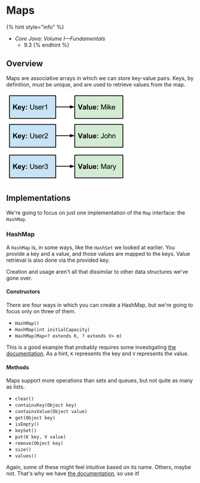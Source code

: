 # Maps

{% hint style="info" %}
* _Core Java: Volume I—Fundamentals_
  * 9.3
{% endhint %}

## Overview

Maps are associative arrays in which we can store key-value pairs. Keys, by definition, must be unique, and are used to retrieve values from the map.

![](../.gitbook/assets/key-value.png)

## Implementations

We're going to focus on just one implementation of the `Map` interface: the `HashMap`.

### HashMap

A `HashMap` is, in some ways, like the `HashSet` we looked at earlier. You provide a key and a value, and those values are mapped to the keys. Value retrieval is also done via the provided key.

Creation and usage aren't all that dissimilar to other data structures we've gone over.

#### Constructors

There are four ways in which you can create a HashMap, but we're going to focus only on three of them.

* `HashMap()`
* `HashMap(int initialCapacity)`
* `HashMap(Map<? extends K, ? extends V> m)`

This is a good example that probably requires some investigating [the documentation](https://docs.oracle.com/en/java/javase/11/docs/api/java.base/java/util/HashMap.html). As a hint, `K` represents the key and `V` represents the value.

#### Methods

Maps support more operations than sets and queues, but not quite as many as lists.

* `clear()`
* `containsKey(Object key)`
* `containsValue(Object value)`
* `get(Object key)`
* `isEmpty()`
* `keySet()`
* `put(K key, V value)`
* `remove(Object key)`
* `size()`
* `values()`

Again, some of these might feel intuitive based on its name. Others, maybe not. That's why we have [the documentation](https://docs.oracle.com/en/java/javase/11/docs/api/java.base/java/util/HashMap.html), so use it!

